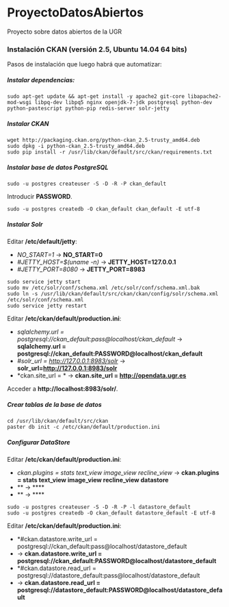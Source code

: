 # ProyectoDatosAbiertos
Proyecto sobre datos abiertos de la UGR

### Instalación CKAN (versión 2.5, Ubuntu 14.04 64 bits)

Pasos de instalación que luego habrá que automatizar:

##### Instalar dependencias:
```
sudo apt-get update && apt-get install -y apache2 git-core libapache2-mod-wsgi libpq-dev libpq5 nginx openjdk-7-jdk postgresql python-dev python-pastescript python-pip redis-server solr-jetty
```

##### Instalar CKAN
```
wget http://packaging.ckan.org/python-ckan_2.5-trusty_amd64.deb
sudo dpkg -i python-ckan_2.5-trusty_amd64.deb
sudo pip install -r /usr/lib/ckan/default/src/ckan/requirements.txt
```

##### Instalar base de datos PostgreSQL
```
sudo -u postgres createuser -S -D -R -P ckan_default
```

Introducir **PASSWORD**.

```
sudo -u postgres createdb -O ckan_default ckan_default -E utf-8
```

##### Instalar Solr

Editar **/etc/default/jetty**:
* *NO_START=1* -> **NO_START=0**
* *#JETTY_HOST=$(uname -n)* -> **JETTY_HOST=127.0.0.1**
* *#JETTY_PORT=8080* -> **JETTY_PORT=8983**

```
sudo service jetty start
sudo mv /etc/solr/conf/schema.xml /etc/solr/conf/schema.xml.bak
sudo ln -s /usr/lib/ckan/default/src/ckan/ckan/config/solr/schema.xml /etc/solr/conf/schema.xml
sudo service jetty restart
```

Editar **/etc/ckan/default/production.ini**:
* *sqlalchemy.url = postgresql://ckan_default:pass@localhost/ckan_default* -> **sqlalchemy.url = postgresql://ckan_default:PASSWORD@localhost/ckan_default**
* *#solr_url = http://127.0.0.1:8983/solr* -> **solr_url=http://127.0.0.1:8983/solr**
* *ckan.site_url = * -> **ckan.site_url = http://opendata.ugr.es**

Acceder a **http://localhost:8983/solr/**.

##### Crear tablas de la base de datos

```
cd /usr/lib/ckan/default/src/ckan
paster db init -c /etc/ckan/default/production.ini
```

##### Configurar DataStore

Editar **/etc/ckan/default/production.ini**:
* *ckan.plugins = stats text_view image_view recline_view* -> **ckan.plugins = stats text_view image_view recline_view datastore**
* ** -> ****
* ** -> ****


```
sudo -u postgres createuser -S -D -R -P -l datastore_default
sudo -u postgres createdb -O ckan_default datastore_default -E utf-8
```

Editar **/etc/ckan/default/production.ini**:
* *#ckan.datastore.write_url = postgresql://ckan_default:pass@localhost/datastore_default
* -> **ckan.datastore.write_url = postgresql://ckan_default:PASSWORD@localhost/datastore_default**
* *#ckan.datastore.read_url = postgresql://datastore_default:pass@localhost/datastore_default
* -> **ckan.datastore.read_url = postgresql://datastore_default:PASSWORD@localhost/datastore_default**
